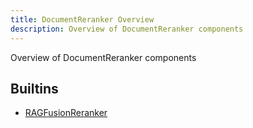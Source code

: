 ```yaml
---
title: DocumentReranker Overview
description: Overview of DocumentReranker components
---
```

Overview of DocumentReranker components
## Builtins
* [RAGFusionReranker](/docs/components/documentreranker/ragfusionreranker/)